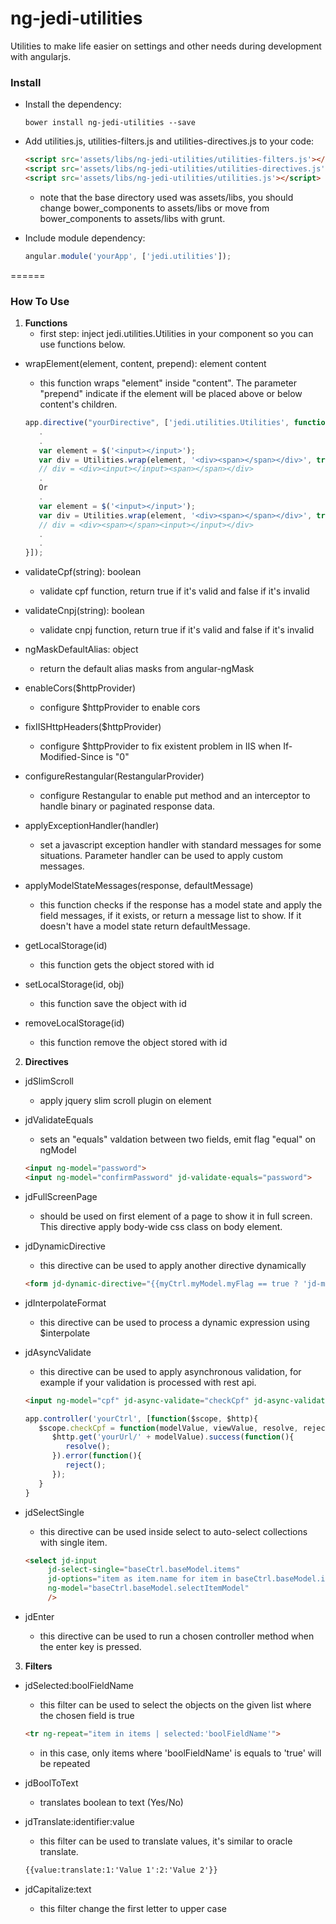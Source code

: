 # ng-jedi-utilities
Utilities to make life easier on settings and other needs during development with angularjs.

### Install

* Install the dependency:

   ```shell
   bower install ng-jedi-utilities --save
   ```
* Add utilities.js, utilities-filters.js and utilities-directives.js to your code:

   ```html
   <script src='assets/libs/ng-jedi-utilities/utilities-filters.js'></script>
   <script src='assets/libs/ng-jedi-utilities/utilities-directives.js'></script>
   <script src='assets/libs/ng-jedi-utilities/utilities.js'></script>
   ```
   - note that the base directory used was assets/libs, you should change bower_components to assets/libs or move from bower_components to assets/libs with grunt.
* Include module dependency:

   ```javascript
   angular.module('yourApp', ['jedi.utilities']);
   ```
======

### How To Use

1. **Functions**
   - first step: inject jedi.utilities.Utilities in your component so you can use functions below.

* wrapElement(element, content, prepend): element content
   - this function wraps "element" inside "content". The parameter "prepend" indicate if the element will be placed above or below content's children.
   
   ```javascript
   app.directive("yourDirective", ['jedi.utilities.Utilities', function (Utilities) {
      .
      .
      var element = $('<input></input>');
	  var div = Utilities.wrap(element, '<div><span></span></div>', true);
	  // div = <div><input></input><span></span></div>
	  .
	  Or
	  .
      var element = $('<input></input>');
	  var div = Utilities.wrap(element, '<div><span></span></div>', true);
	  // div = <div><span></span><input></input></div>
      .
      .
   }]);
   ```
* validateCpf(string): boolean
   - validate cpf function, return true if it's valid and false if it's invalid

* validateCnpj(string): boolean
   - validate cnpj function, return true if it's valid and false if it's invalid

* ngMaskDefaultAlias: object
   - return the default alias masks from angular-ngMask

* enableCors($httpProvider)
   - configure $httpProvider to enable cors

* fixIISHttpHeaders($httpProvider)
   - configure $httpProvider to fix existent problem in IIS when If-Modified-Since is "0"

* configureRestangular(RestangularProvider)
   - configure Restangular to enable put method and an interceptor to handle binary or paginated response data.

* applyExceptionHandler(handler)
   - set a javascript exception handler with standard messages for some situations. Parameter handler can be used to apply custom messages.

* applyModelStateMessages(response, defaultMessage)
   - this function checks if the response has a model state and apply the field messages, if it exists, or return a message list to show. If it doesn't have a model state return defaultMessage.

* getLocalStorage(id)
   - this function gets the object stored with id

* setLocalStorage(id, obj)
   - this function save the object with id

* removeLocalStorage(id)
   - this function remove the object stored with id

2. **Directives**

* jdSlimScroll
   - apply jquery slim scroll plugin on element

* jdValidateEquals
   - sets an "equals" valdation between two fields, emit flag "equal" on ngModel
   ```html
   <input ng-model="password">
   <input ng-model="confirmPassword" jd-validate-equals="password">
   ```
* jdFullScreenPage
   - should be used on first element of a page to show it in full screen. This directive apply body-wide css class on body element.

* jdDynamicDirective
   - this directive can be used to apply another directive dynamically
   ```html
   <form jd-dynamic-directive="{{myCtrl.myModel.myFlag == true ? 'jd-modal' : 'jd-panel|ng-controller=myCtrl'}}"...
   ```
* jdInterpolateFormat
   - this directive can be used to process a dynamic expression using $interpolate

* jdAsyncValidate
   - this directive can be used to apply asynchronous validation, for example if your validation is processed with rest api.
   ```html
   <input ng-model="cpf" jd-async-validate="checkCpf" jd-async-validate-message="CPF already used by another user">
   ```
   ```javascript
   app.controller('yourCtrl', [function($scope, $http){
      $scope.checkCpf = function(modelValue, viewValue, resolve, reject) {
         $http.get('yourUrl/' + modelValue).success(function(){
            resolve();
		 }).error(function(){
            reject();
		 });
	  }
   }
   ``` 
   
* jdSelectSingle
   - this directive can be used inside select to auto-select collections with single item.
   ```html
   <select jd-input 
		jd-select-single="baseCtrl.baseModel.items" 
		jd-options="item as item.name for item in baseCtrl.baseModel.items"
		ng-model="baseCtrl.baseModel.selectItemModel" 
		/>
   ```
  
* jdEnter
   - this directive can be used to run a chosen controller method when the enter key is pressed.

3. **Filters**

* jdSelected:boolFieldName
   - this filter can be used to select the objects on the given list where the chosen field is true
   ```html
   <tr ng-repeat="item in items | selected:'boolFieldName'">
   ```
   - in this case, only items where 'boolFieldName' is equals to 'true' will be repeated

* jdBoolToText
   - translates boolean to text (Yes/No)

* jdTranslate:identifier:value
   - this filter can be used to translate values, it's similar to oracle translate.
   ```html
   {{value:translate:1:'Value 1':2:'Value 2'}}
   ```
* jdCapitalize:text
   - this filter change the first letter to upper case